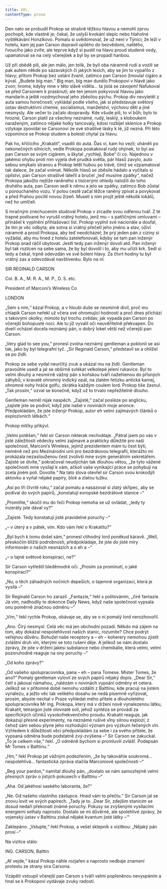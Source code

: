 ```yaml
---
title: XX\.
contentType: prose
---
```


<section>

Den nato se probudil Prokop se strašně těžkou hlavou a nemohl zprvu pochopit, kde vlastně je; čekal, že uslyší kvokání slepic nebo hlaholné vyštěkávání Honzíkovo. Pomalu si uvědomoval, že už není v Týnici; že leží v hotelu, kam jej pan Carson dopravil opilého do bezvědomí, nalitého, řvoucího jako zvíře; ale teprve když si pustil na hlavu proud studené vody, upamatoval se na celý včerejšek a byl by se propadl hanbou.

Už při obědě pili, ale jen málo, jen tolik, že byli oba náramně rudí a vozili se pak autem někde po sázavských či jakých lesích, aby se jim to vypařilo z hlavy; přitom Prokop bez ustání žvanil, zatímco pan Carson žmoulal cigáro a kýval. „Budete big man.“ Big man, big man dunělo Prokopovi v hlavě jako zvon; hrome, kdyby mne v této slávě viděla… ta jistá se závojem! Nafukoval se před Carsonem k prasknutí; ale ten jenom pokyvoval hlavou jako mandarín a ještě rozdmychoval jeho zběsilou pýchu. Prokop div nevyletěl z auta samou horečností; vykládal podle všeho, jak si představuje světový ústav destruktivní chemie, socialismus, manželství, výchovu dětí a jiné nesmysly. Ale večer to začalo doopravdy. Kde všude pili, to ví bůh; bylo to hrozné, Carson platil za všechny neznámé, rudý, lesklý, s kloboukem naraženým, zatímco nějaké holky tancovaly, kdosi rozbíjel sklenice a Prokop vzlykaje zpovídal se Carsonovi ze své strašlivé lásky k té, již nezná. Při této vzpomínce se Prokop studem a bolestí chytal za hlavu.

Pak ho, křičícího „Krakatit“, vsadili do auta. Ďas ví, kam ho vezli; uháněli po nekonečných silnicích, vedle Prokopa poskakoval rudý ohýnek, to byl asi pan Carson se svým cigárem, a škytal „rychleji, Bobe“ či co. Najednou v jakémsi ohybu proti nim vyjela dvě prudká světla, pár hlasů zavylo, auto sebou smýkalo stranou a Prokop letěl hubou po trávě, čímž se vzpamatoval tak dalece, že začal vnímat. Několik hlasů se zběsile hádalo a vyčítalo si opilství, pan Carson strašlivě láteřil a bručel „teď musíme zpátky“, načež Prokopa jakožto nejtíže raněného s tisícerými ohledy naložili do toho druhého auta, pan Carson sedl k němu a jelo se zpátky, zatímco Bob zůstal u porouchaného vozu. V polou cestě začal těžce raněný zpívat a povykovat a před Prahou pocítil novou žízeň. Museli s ním projít ještě několik lokálů, než ho umlčeli.

S mračným znechucením studoval Prokop v zrcadle svou odřenou tvář. Z té trapné podívané ho vyrušil vrátný hotelu, jenž mu – s patřičnými omluvami – přinášel k vyplnění přihlašovací list. Prokop vyplnil své nacionále a doufal, že tím je věc odbyta; ale sotva si vrátný přečetl jeho jméno a stav, oživl náramně a prosil Prokopa, aby teď neodcházel; že prý jeden pán z ciziny si vyžádal, aby mu hned z hotelu zatelefonovali, kdyby se tam pan inženýr Prokop snad ráčil ubytovat. Jestli tedy pan inženýr dovolí atd. Pan inženýr byl tak rozlícen na sebe sama, že by byl dovolil i to, aby mu uřízli krk. Sedl si tedy a čekal, trpně odevzdán ve své bolení hlavy. Za čtvrt hodiny tu byl vrátný zas a odevzdával navštívenku. Bylo na ní:

</section>

<section>

SIR REGINALD CARSON

</section>

<section>

Col. B. A., M. R. A., M. P., D. S. etc.

</section>

<section>

President of Marconi’s Wireless Co

</section>

<section>

LONDON

„Sem s ním,“ kázal Prokop, a v hloubi duše se nesmírně divil, proč mu chlapík Carson neřekl už včera své ohromující hodnosti a proč dnes přichází s takovými okolky; mimoto byl trochu zvědav, jak vypadá pan Carson po včerejší bohopusté noci. Ale tu již vyvalil oči neuvěřitelně překvapen. Do dveří vcházel docela neznámý pán, o dobrý loket větší než včerejší pan Carson.

„Very glad to see you,“ pronesl zvolna neznámý gentleman a poklonil se asi tak, jako by byl telegrafní tyč. „Sir Reginald Carson,“ představil se a ohlížel se po židli.

Prokop ze sebe vydal neurčitý zvuk a ukázal mu na židli. Gentleman pravoúhle usedl a jal se obšírně svlékat velkolepé jelení rukavice. Byl to velmi dlouhý a nesmírně vážný pán s koňskou tváří nažehlenou do přísných záhybů; v kravatě ohromný indický opál, na zlatém řetízku antická kamej, ohromné nohy hráče golfu, zkrátka každým coulem lord. Prokop tiše žasnul. „Tak prosím,“ ozval se konečně, když už to trvalo nepřežitelně dlouho.

Gentleman neměl nijak naspěch. „Zajisté,“ začal posléze po anglicku, „zajisté jste se podivil, když jste našel v novinách moje anonce. Předpokládám, že jste inženýr Prokop, autor eh velmi zajímavých článků o explozivních látkách.“

Prokop mlčky přikývl.

„Velmi potěšen,“ řekl sir Carson nikterak nechvátaje. „Pátral jsem po vás v jisté záležitosti vědecky velmi zajímavé a prakticky důležité pro naši společnost, Marconi’s Wireless, jejímž prezidentem mám tu čest býti, neméně než pro Mezinárodní unii pro bezdrátovou telegrafii, kterážto mi prokázala nezaslouženou čest zvolivši mne svým generálním sekretářem. Zajisté se divíte,“ pokračoval neudýchán tak dlouhou větou, „že tyto vážené společnosti mne vysílají k vám, ačkoli vaše vynikající práce se pohybují na zcela jiném poli. Dovolte.“ Na tato slova otevřel sir Carson svou krokodýlí aktovku a vyňal nějaké papíry, blok a zlatou tužku.

„Asi po tři čtvrtě roku,“ začal pomalu a nasazoval si zlatý skřipec, aby se podíval do svých papírů, „konstatují evropské bezdrátové stanice –“

„Promiňte,“ skočil mu do řeči Prokop nemoha se už ovládat, „tedy ty inzeráty jste dával vy?“

„Zajisté. Tedy konstatují jisté pravidelné poruchy –“

„– v úterý a v pátek, vím. Kdo vám řekl o Krakatitu?“

„Byl bych k tomu došel sám,“ pronesl ctihodný lord poněkud káravě. „Well, přeskočím bližší podrobnosti, předpokládaje, že jste do jisté míry informován o našich nesnázích a o eh a –“

„– o tajné světové konspiraci, ne?“

Sir Carson vytřeštil bleděmodré oči. „Prosím za prominutí, o jaké konspiraci?“

„Nu, o těch záhadných nočních depeších, o tajemné organizaci, která je vysílá –“

Sir Reginald Carson ho zarazil. „Fantazie,“ řekl s politováním, „čiré fantazie. Já vím, nadhodily to dokonce Daily News, když naše společnost vypsala onu poměrně značnou odměnu –“

„Vím,“ řekl rychle Prokop, obávaje se, aby se o ní pomalý lord nerozhovořil.

„Ano. Čirý nesmysl. Celá věc má jen obchodní pozadí. Někdo má zájem na tom, aby dokázal nespolehlivost našich stanic, rozumíte? Chce podrýt veřejnou důvěru. Bohužel naše receptory a – eh – koherery nemohou zjistit zvláštní druh vln, kterými se toto rušení děje. A jelikož se nám dostalo zprávy, že jste v držení jakési substance nebo chemikálie, která velmi, velmi pozoruhodně reaguje na ony poruchy –“

„Od koho zprávy?“

„Od vašeho spolupracovníka, pana – eh – pana Tomese. Mister Tomes, že ano?“ Pomalý gentleman vylovil ze svých papírů nějaký dopis. „Dear Sir,“ četl s jakousi námahou, „nalézám v novinách vypsání odměny et cetera. Jelikož se v přítomné době nemohu vzdáliti z Balttinu, kde pracuji na jistém vynálezu, a ježto věc tak velikého dosahu se nedá písemně vyřizovat, prosím, abyste nechal v Praze vyhledat mého přítele a dlouholetého spolupracovníka Mr ing. Prokopa, který má v držení nově vynalezenou látku, Krakatit, tetrargon jisté olovnaté soli, jehož syntéza se provádí za specifických účinků vysokofrekvenčního proudu. Krakatit reaguje, jak dokazují přesné experimenty, na neznámé rušivé vlny silnou explozí; z čehož sám sebou plyne jeho rozhodující význam pro výzkum řečených vln. Vzhledem k důležitosti věci předpokládám za sebe i za svého přítele, že vypsaná odměna bude podstatně zvý-zvýšena –“ Sir Carson se zakuckal. „To je celkem vše,“ řekl. „O odměně bychom si promluvili zvlášť. Podepsán Mr Tomes v Balttinu.“

„Hm,“ řekl Prokop jat vážným podezřením, „že by takováhle soukromá… nespolehlivá… fantastická zpráva stačila Marconiově společnosti –“

„Beg your pardon,“ namítal dlouhý pán, „dostalo se nám samozřejmě velmi přesných zpráv o jistých pokusech v Balttinu –“

„Aha. Od jakéhosi saského laboranta, že?“

„Ne. Od našeho vlastního zástupce. Hned vám to přečtu.“ Sir Carson jal se znovu lovit ve svých papírech. „Tady je to. ‚Dear Sir, zdejším stanicím se dosud nedaří překonati známé poruchy. Pokusy se zvýšenými vysílacími energiemi selhaly naprosto. Dostalo se mi důvěrné, ale spolehlivé zprávy, že vojenský ústav v Balttinu získal nějaké kvantum jisté látky –‘“

Zaklepáno. „Vstupte,“ řekl Prokop, a vešel sklepník s vizitkou: „Nějaký pán prosí –“

Na vizitce stálo:

</section>

<section>

ING. CARSON, Balttin

„Ať vejde,“ kázal Prokop náhle rozjařen a naprosto nedbaje znamení protestu ze strany sira Carsona.

Vzápětí vstoupil včerejší pan Carson s tváří velmi popleněnou nevyspáním a hnal se k Prokopovi vydávaje zvuky radosti.

</section>

[^1]: Brizance (franc.) – tříštivost. _Pozn. red_.

[^2]: Ve velkém. _Pozn. red_.

[^3]: Kupředu! _Pozn. red_.

[^4]: Ulstr – těžký zimní kabát. _Pozn. red_.

[^5]: Frýzek – vlys. _Pozn. red_.

[^6]: Překlad O. Vaňorného (1921).

[^7]: Amence (lat.) – zmatenost. _Pozn. red_.

[^8]: Divinace (lat.) – tušení, předvídání. _Pozn. red_.

[^9]: Kybelé, podle řecké mytologie maloasijská „velká matka bohů“, matka veškerého života. _Pozn. red_.

[^10]: L. Buchner (1824–1899) – něm. lékař a filozof s radikálně materialistickými názory. _Pozn. red_.

[^11]: Bootes (lat.) – souhvězdí Pastýře. _Pozn. red_.

[^12]: Ženerózní /generózní (franc.) – šlechetný. _Pozn. red_.

[^13]: Očekávám tě, P. S. Pozor, K. dorazil z Hamburku… _Pozn. red_.

[^14]: Jinak na to K. přijde. _Pozn. red_.

[^15]: „Jednomu jest vznešenou, nebeskou bohyní, druhému vydatnou krávou, která mu dává mléko.“ Schillerův epigram, překlad O. Vaňorný. _Pozn. red_.

[^16]: Nauen – německé město, v němž byla r. 1906 založena nejstarší německá radiostanice. _Pozn. red._

[^17]: Makao /macao – karetní hra. _Pozn. red_.

[^18]: Aiás – hrdina Homérovy Iliady, nejvyšší a nejsilnější ze všech Achájců. _Pozn. red_.

[^19]: Laissez-passer (franc.) – propustka. _Pozn. red_.

[^20]: Chaise longue (franc.) – lehátko. _Pozn. red_.

[^21]: Želví polévka. _Pozn. red_.

[^22]: Bej / beg (tur.) – islámský panovník, později nižší hodnostář či úředník. _Pozn. red_.

[^23]: Galop (franc.) – klus. _Pozn. red_.

[^24]: Fraktura femoris (lat.) – zlomenina stehenní kosti. _Pozn. red_.

[^25]: Swedenborg, Imanuel (1688–1772) – švéd. přírodovědec, známý mj. svými teozofickými vizemi. _Pozn. red_.

[^26]: Cousine (franc.) – bratranec. _Pozn. red_.

[^27]: Můj strýc. _Pozn. red_.

[^28]: Velký umělec. _Pozn. red_.

[^29]: Učitel tance. _Pozn. red_.

[^30]: Elože (řec.) – chvalořeč, pochvala. _Pozn. red_.

[^31]: To je hloupé. _Pozn. red_.

[^32]: Kakemono (jap.) – svitkový závěsný obraz. _Pozn. red_.

[^33]: Konfinace – úřední příkaz k pobytu na určeném místě, omezení volného pohybu. _Pozn. red_.

[^34]: Inkulpace – obvinění. _Pozn. red_.

[^35]: Dernier cri (franc.) – dosl. poslední výkřik. _Pozn. red_.

[^36]: Komtur (franc.) – vyšší hodnostář rytířského řádu. _Pozn. red_.

[^37]: Dreadnought (angl.) – pův. název bitevní lodi (Ničeho se neboj), obecné označení pro takový typ lodí. _Pozn. red_.

[^38]: Velmi laskavý. _Pozn. red_.

[^39]: Bunčuk (tur.) – vojenský odznak (žerď s koňským ohonem). _Pozn. red_.

[^40]: Extra statum (lat.) – mimo stav, mimořádně. _Pozn. red_.

[^41]: Sapér (franc.) – ženista. _Pozn. red_.

[^42]: Peignoir (franc.) – župan. _Pozn. red_.

[^43]: Kontribuce – peněžní dávky vymáhané okupační mocí na obyvatelstvu obsazeného území. _Pozn. red_.

[^44]: Tastr (něm.) – tlačítko, vypínač. _Pozn. red_.

[^45]: Sláva vítězství! _Pozn. red_.

[^46]: Mitrajéza (z franc. mitrailleuse) – palná zbraň, předchůdce kulometu. _Pozn. red_.
